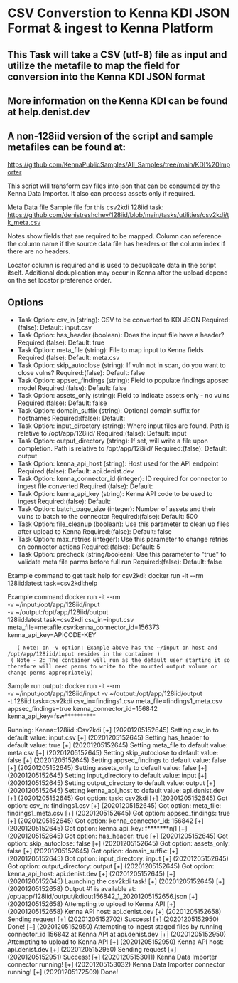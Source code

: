 # CSV Converstion to Kenna KDI JSON Format & ingest to Kenna Platform

## This Task will take a CSV (utf-8) file as input and utilize the metafile to map the field for conversion into the Kenna KDI JSON format
## More information on the Kenna KDI can be found at help.denist.dev
## A non-128iid version of the script and sample metafiles can be found at:
   https://github.com/KennaPublicSamples/All_Samples/tree/main/KDI%20Importer

This script will transform csv files into json that can be consumed by the Kenna Data Importer. It also can process assets only if required.


Meta Data file
Sample file for this csv2kdi 128iid task:
  https://github.com/denistreshchev/128iid/blob/main/tasks/utilities/csv2kdi/tk_meta.csv

Notes show fields that are required to be mapped. Column can reference the column name if the source data file has headers or the column index if there are no headers.

Locator column is required and is used to deduplicate data in the script itself. Additional deduplication may occur in Kenna after the upload depend on the set locator preference order.

## Options

- Task Option: csv_in (string): CSV to be converted to KDI JSON
               Required:(false): Default: input.csv
- Task Option: has_header (boolean): Does the input file have a header?
               Required:(false): Default: true
- Task Option: meta_file (string): File to map input to Kenna fields
               Required:(false): Default: meta.csv
- Task Option: skip_autoclose (string): If vuln not in scan, do you want to close vulns?
               Required:(false): Default: false
- Task Option: appsec_findings (string): Field to populate findings appsec model
               Required:(false): Default: false
- Task Option: assets_only (string): Field to indicate assets only - no vulns
               Required:(false): Default: false
- Task Option: domain_suffix (string): Optional domain suffix for hostnames
               Required:(false): Default:
- Task Option: input_directory (string): Where input files are found. Path is relative to /opt/app/128iid/
               Required:(false): Default: input
- Task Option: output_directory (string): If set, will write a file upon completion. Path is relative to /opt/app/128iid/
               Required:(false): Default: output
- Task Option: kenna_api_host (string): Host used for the API endpoint
               Required:(false): Default: api.denist.dev
- Task Option: kenna_connector_id (integer): ID required for connector to ingest file converted
               Required:(false): Default:
- Task Option: kenna_api_key (string): Kenna API code to be used to ingest
               Required:(false): Default:
- Task Option: batch_page_size (integer): Number of assets and their vulns to batch to the connector
               Required:(false): Default: 500
- Task Option: file_cleanup (boolean): Use this parameter to clean up files after upload to Kenna
               Required:(false): Default: false
- Task Option: max_retries (integer): Use this parameter to change retries on connector actions
               Required:(false): Default: 5
- Task Option: precheck (string/boolean): Use this parameter to "true" to validate meta file parms before full run
               Required:(false): Default: false    


Example command to get task help for csv2kdi:
docker run -it --rm 128iid:latest task=csv2kdi:help

Example command
docker run -it --rm  \
     -v ~/input:/opt/app/128iid/input \
	   -v ~/output:/opt/app/128iid/output \
	   128iid:latest task=csv2kdi csv_in=input.csv \
     meta_file=metafile.csv:kenna_connector_id=156373 \
     kenna_api_key=APICODE-KEY

	   ( Note: on -v option: Example above has the ~/input on host and /opt/app/128iid/input resides in the container )
     ( Note - 2: The container will run as the default user starting it so therefore will need perms to write to the mounted output volume or change perms appropriately)

Sample run output:
docker run -it --rm \
 -v ~/input:/opt/app/128iid/input -v ~/output:/opt/app/128iid/output \
 -t 128iid task=csv2kdi csv_in=findings1.csv meta_file=findings1_meta.csv \
 appsec_findings=true kenna_connector_id=156842 kenna_api_key=fsw**********

Running: Kenna::128iid::Csv2kdi
[+] (20201205152645) Setting csv_in to default value: input.csv
[+] (20201205152645) Setting has_header to default value: true
[+] (20201205152645) Setting meta_file to default value: meta.csv
[+] (20201205152645) Setting skip_autoclose to default value: false
[+] (20201205152645) Setting appsec_findings to default value: false
[+] (20201205152645) Setting assets_only to default value: false
[+] (20201205152645) Setting input_directory to default value: input
[+] (20201205152645) Setting output_directory to default value: output
[+] (20201205152645) Setting kenna_api_host to default value: api.denist.dev
[+] (20201205152645) Got option: task: csv2kdi
[+] (20201205152645) Got option: csv_in: findings1.csv
[+] (20201205152645) Got option: meta_file: findings1_meta.csv
[+] (20201205152645) Got option: appsec_findings: true
[+] (20201205152645) Got option: kenna_connector_id: 156842
[+] (20201205152645) Got option: kenna_api_key: f*******nj1
[+] (20201205152645) Got option: has_header: true
[+] (20201205152645) Got option: skip_autoclose: false
[+] (20201205152645) Got option: assets_only: false
[+] (20201205152645) Got option: domain_suffix:
[+] (20201205152645) Got option: input_directory: input
[+] (20201205152645) Got option: output_directory: output
[+] (20201205152645) Got option: kenna_api_host: api.denist.dev
[+] (20201205152645)
[+] (20201205152645) Launching the csv2kdi task!
[+] (20201205152645)
[+] (20201205152658) Output #1 is available at: /opt/app/128iid/output/kdiout156842_1_20201205152656.json
[+] (20201205152658) Attempting to upload to Kenna API
[+] (20201205152658) Kenna API host: api.denist.dev
[+] (20201205152658) Sending request
[+] (20201205152702) Success!
[+] (20201205152950) Done!
[+] (20201205152950) Attempting to ingest staged files by running connector_id 156842 at Kenna API at api.denist.dev
[+] (20201205152950) Attempting to upload to Kenna API
[+] (20201205152950) Kenna API host: api.denist.dev
[+] (20201205152950) Sending request
[+] (20201205152951) Success!
[+] (20201205153011) Kenna Data Importer connector running!
[+] (20201205153032) Kenna Data Importer connector running!
[+] (20201205172509) Done!

